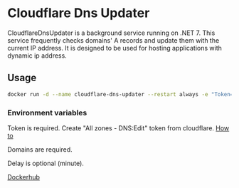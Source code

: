 # Cloudflare Dns Updater
CloudflareDnsUpdater is a background service running on .NET 7. This service frequently checks domains' A records and update them with the current IP address.
It is designed to be used for hosting applications with dynamic ip address.

## Usage
```sh
docker run -d --name cloudflare-dns-updater --restart always -e "Token=CLOUDFLARE_TOKEN" -e "Domain=test.example.com www.example.com" -e "Delay=5" bariskisir/cloudflarednsupdater
```

### Environment variables
Token is required.  Create "All zones - DNS:Edit" token from cloudflare. [How to](https://support.cloudflare.com/hc/en-us/articles/200167836-Managing-API-Tokens-and-Keys#12345680)

Domains are required.

Delay is optional (minute).

[Dockerhub](https://hub.docker.com/r/bariskisir/cloudflarednsupdater)
